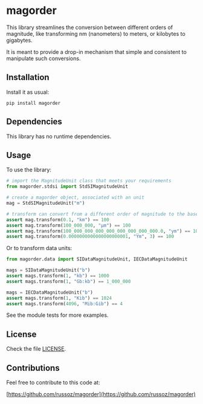 magorder
========

This library streamlines the conversion between different orders of magnitude, like transforming nm (nanometers) to meters, or kilobytes to gigabytes.

It is meant to provide a drop-in mechanism that simple and
consistent to manipulate such conversions.

## Installation

Install it as usual:

    pip install magorder

## Dependencies

This library has no runtime dependencies.

## Usage

To use the library:

```python
# import the MagnitudeUnit class that meets your requirements
from magorder.stdsi import StdSIMagnitudeUnit

# create a magorder object, associated with an unit
mag = StdSIMagnitudeUnit("m")

# transform can convert from a different order of magnitude to the base unit
assert mag.transform(0.1, "km") == 100
assert mag.transform(100_000_000, "µm") == 100
assert mag.transform(100_000_000_000_000_000_000_000_000.0, "ym") == 100
assert mag.transform(0.0000000000000000000001, "Ym", 3) == 100
```

Or to transform data units:

```python
from magorder.data import SIDataMagnitudeUnit, IECDataMagnitudeUnit

mags = SIDataMagnitudeUnit("b")
assert mags.transform(1, "kb") == 1000
assert mags.transform(1, "Gb:kb") == 1_000_000

mags = IECDataMagnitudeUnit("b")
assert mags.transform(1, "Kib") == 1024
assert mags.transform(4096, "Mib:Gib") == 4
```

See the module tests for more examples.

## License

Check the file [LICENSE](LICENSE).

## Contributions

Feel free to contribute to this code at:

[https://github.com/russoz/magorder](https://github.com/russoz/magorder)
